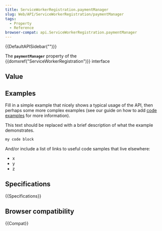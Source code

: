 ```yaml
---
title: ServiceWorkerRegistration.paymentManager
slug: Web/API/ServiceWorkerRegistration/paymentManager
tags:
  - Property
  - Reference
browser-compat: api.ServiceWorkerRegistration.paymentManager
---
```

{{DefaultAPISidebar("")}}

The **`paymentManager`** property of the {{domxref("ServiceWorkerRegistration")}} interface 

## Value



## Examples

Fill in a simple example that nicely shows a typical usage of the API, then perhaps some more complex examples (see our guide on how to add [code examples](/en-US/docs/MDN/Contribute/Structures/Code_examples) for more information).

This text should be replaced with a brief description of what the example demonstrates.

```js
my code block
```

And/or include a list of links to useful code samples that live elsewhere:

*   x
*   y
*   z

## Specifications

{{Specifications}}

## Browser compatibility

{{Compat}}


